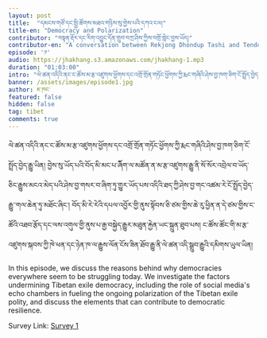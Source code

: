 ```yaml
---
layout: post
title:  "དམངས་གཙོ་དང་སྤྱི་ཚོགས་མཐའ་གཉིས་སུ་གྱེས་པའི་དཀའ་ངལ།"
title-en: "Democracy and Polarization"
contributor: "བསྟན་རྡོར་དང་རིག་འབྱུང་དོན་གྲུབ་བཀྲ་ཤིས་ཀྱིས་བགྲོ་གླེང་བྱས་ཡོད།"
contributor-en: "A conversation between Rekjong Dhondup Tashi and Tendor"
episode: '༡'
audio: https://jhakhang.s3.amazonaws.com/jhakhang-1.mp3
duration: "01:03:00"
intro: "ལེ་ཚན་འདིའི་ནང་ང་ཚོས་མ་རྩ་འཛུགས་ཕྱོགས་དང་འགྲོ་གྲོན་གཏོང་ཕྱོགས་ཀྱི་རྨང་གཞིའི་ཤེས་བྱ་ཁག་ཅིག་ངོ་སྤྲོད་བྱེད་རྒྱུ་ཡིན།"
banner: /assets/images/episode1.jpg
author: ཇ་ཁང་
featured: false
hidden: false
tag: tibet
comments: true
---
```

ལེ་ཚན་འདིའི་ནང་ང་ཚོས་མ་རྩ་འཛུགས་ཕྱོགས་དང་འགྲོ་གྲོན་གཏོང་ཕྱོགས་ཀྱི་རྨང་གཞིའི་ཤེས་བྱ་ཁག་ཅིག་ངོ་སྤྲོད་བྱེད་རྒྱུ་ཡིན། བྱེས་སུ་ཡོད་པའི་བོད་མི་མང་པ་ོཞིག་ལ་མཚོན་ན་མ་རྩ་འཛུགས་རྒྱུ་ནི་སོ་སོར་འབྲེལ་བ་ཡོད་ཅིང་རྒྱུས་མངའ་མེད་པའི་ཤེས་བྱ་གསར་བ་ཞིག་ཏུ་གྱུར་ཡོད་པས་འདིའི་ཐད་ཀྱི་ཤེས་བྱ་གང་འཚམ་རེ་ངོ་སྤྲོད་བྱེད་རྒྱུ་་གལ་ཆེན་ཏུ་མཐོང་ཞིང་། བོད་མི་རེ་རེའི་དཔལ་འབྱོར་གྱི་ནུས་སྟོབས་ཅི་ཙམ་གྱིས་ཆེ་རུ་ཕྱིན་ན་དེ་ཙམ་གྱིས་ང་ཚོའི་འཐབ་རྩོད་དང་ལས་འགུལ་གྱི་ནུས་པ་རྒྱ་བསྐྱེད་རྒྱུར་མཐུན་རྐྱེན་ཡང་སྐྲུན་ཐུབ་པས། ང་ཚོས་ཚོང་གི་མ་རྩ་འཛུགས་སྐབས་ཀྱི་ཁེ་ཕན་དང་ཉེན་ཁ་ལ་རྒྱུས་ལོན་ངོས་ཟིན་ཐོབ་རྒྱུ་ནི་ལེ་ཚན་འདི་སྒྲུབ་རྒྱུའི་དམིགས་ཡུལ་ཡིན། 

In this episode, we discuss the reasons behind why democracies everywhere seem to be struggling today. We investigate the factors undermining Tibetan exile democracy, including the role of social media's echo chambers in fueling the ongoing polarization of the Tibetan exile polity, and discuss the elements that can contribute to democratic resilience.    

Survey Link: [Survey 1](https://www.surveymonkey.com/r/Jhakhang1)  



